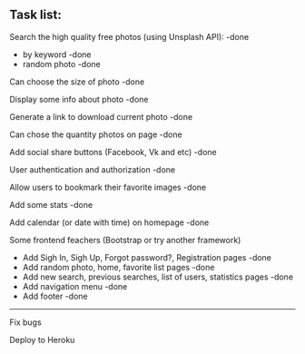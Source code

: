 ## Task list:

Search the high quality free photos (using Unsplash  API): -done
* by keyword -done
* random photo -done

Can choose the size of photo -done

Display some info about photo -done

Generate a link to download current photo -done

Can chose the quantity photos on page -done

Add social share buttons (Facebook, Vk and etc) -done

User authentication and authorization -done

Allow users to bookmark their favorite images -done

Add some stats -done

Add calendar (or date with time) on homepage -done

Some frontend feachers (Bootstrap or try another framework)
* Add Sigh In, Sigh Up, Forgot password?, Registration pages -done
* Add random photo, home, favorite list pages -done
* Add new search, previous searches, list of users, statistics pages -done
* Add navigation menu -done
* Add footer -done
---

Fix bugs

Deploy to Heroku